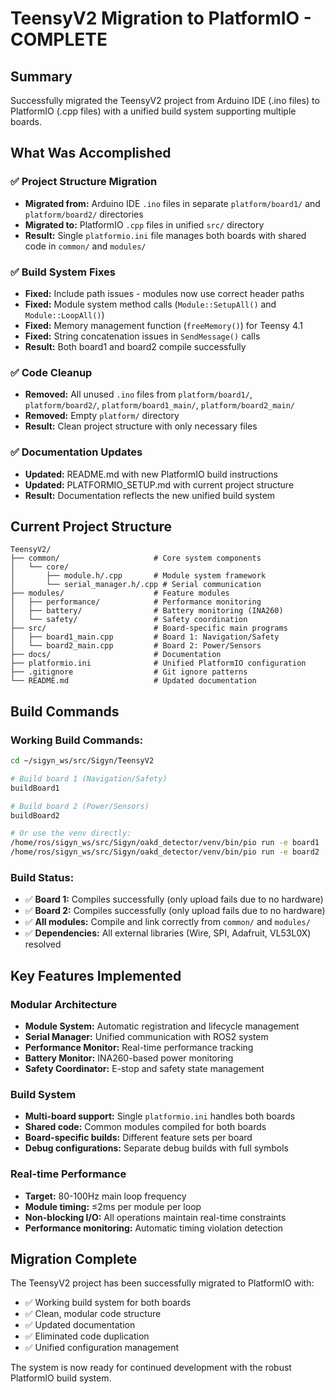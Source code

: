 # TeensyV2 Migration to PlatformIO - COMPLETE

## Summary

Successfully migrated the TeensyV2 project from Arduino IDE (.ino files) to PlatformIO (.cpp files) with a unified build system supporting multiple boards.

## What Was Accomplished

### ✅ Project Structure Migration
- **Migrated from:** Arduino IDE `.ino` files in separate `platform/board1/` and `platform/board2/` directories
- **Migrated to:** PlatformIO `.cpp` files in unified `src/` directory
- **Result:** Single `platformio.ini` file manages both boards with shared code in `common/` and `modules/`

### ✅ Build System Fixes
- **Fixed:** Include path issues - modules now use correct header paths
- **Fixed:** Module system method calls (`Module::SetupAll()` and `Module::LoopAll()`)
- **Fixed:** Memory management function (`freeMemory()`) for Teensy 4.1
- **Fixed:** String concatenation issues in `SendMessage()` calls
- **Result:** Both board1 and board2 compile successfully

### ✅ Code Cleanup
- **Removed:** All unused `.ino` files from `platform/board1/`, `platform/board2/`, `platform/board1_main/`, `platform/board2_main/`
- **Removed:** Empty `platform/` directory
- **Result:** Clean project structure with only necessary files

### ✅ Documentation Updates
- **Updated:** README.md with new PlatformIO build instructions
- **Updated:** PLATFORMIO_SETUP.md with current project structure
- **Result:** Documentation reflects the new unified build system

## Current Project Structure

```
TeensyV2/
├── common/                     # Core system components
│   └── core/
│       ├── module.h/.cpp       # Module system framework
│       └── serial_manager.h/.cpp # Serial communication
├── modules/                    # Feature modules
│   ├── performance/            # Performance monitoring
│   ├── battery/                # Battery monitoring (INA260)
│   └── safety/                 # Safety coordination
├── src/                        # Board-specific main programs
│   ├── board1_main.cpp         # Board 1: Navigation/Safety
│   └── board2_main.cpp         # Board 2: Power/Sensors
├── docs/                       # Documentation
├── platformio.ini              # Unified PlatformIO configuration
├── .gitignore                  # Git ignore patterns
└── README.md                   # Updated documentation
```

## Build Commands

### Working Build Commands:
```bash
cd ~/sigyn_ws/src/Sigyn/TeensyV2

# Build board 1 (Navigation/Safety)
buildBoard1

# Build board 2 (Power/Sensors)  
buildBoard2

# Or use the venv directly:
/home/ros/sigyn_ws/src/Sigyn/oakd_detector/venv/bin/pio run -e board1
/home/ros/sigyn_ws/src/Sigyn/oakd_detector/venv/bin/pio run -e board2
```

### Build Status:
- ✅ **Board 1:** Compiles successfully (only upload fails due to no hardware)
- ✅ **Board 2:** Compiles successfully (only upload fails due to no hardware)
- ✅ **All modules:** Compile and link correctly from `common/` and `modules/`
- ✅ **Dependencies:** All external libraries (Wire, SPI, Adafruit, VL53L0X) resolved

## Key Features Implemented

### Modular Architecture
- **Module System:** Automatic registration and lifecycle management
- **Serial Manager:** Unified communication with ROS2 system
- **Performance Monitor:** Real-time performance tracking
- **Battery Monitor:** INA260-based power monitoring
- **Safety Coordinator:** E-stop and safety state management

### Build System
- **Multi-board support:** Single `platformio.ini` handles both boards
- **Shared code:** Common modules compiled for both boards
- **Board-specific builds:** Different feature sets per board
- **Debug configurations:** Separate debug builds with full symbols

### Real-time Performance
- **Target:** 80-100Hz main loop frequency
- **Module timing:** ≤2ms per module per loop
- **Non-blocking I/O:** All operations maintain real-time constraints
- **Performance monitoring:** Automatic timing violation detection

## Migration Complete

The TeensyV2 project has been successfully migrated to PlatformIO with:
- ✅ Working build system for both boards
- ✅ Clean, modular code structure
- ✅ Updated documentation
- ✅ Eliminated code duplication
- ✅ Unified configuration management

The system is now ready for continued development with the robust PlatformIO build system.
